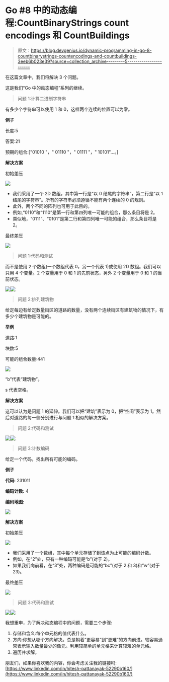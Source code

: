 # Go #8 中的动态编程:CountBinaryStrings count encodings 和 CountBuildings

> 原文：<https://blog.devgenius.io/dynamic-programming-in-go-8-countbinarystrings-countencodings-and-countbuildings-3eeb6b023e39?source=collection_archive---------5----------------------->

在这篇文章中，我们将解决 3 个问题。

这是我们“Go 中的动态编程”系列的继续。

> 问题 1:计算二进制字符串

有多少个字符串可以使用 1 和 0，这样两个连续的位置可以为零。

**例子**

长度:5

答案:21

预期的组合:["01010 "，" 01110 "，" 01111 "，" 10101"…。]

**解决方案**

初始差压

![](img/e38e76b7d1319c72a0eeb367e41fd014.png)

*   我们采用了一个 2D 数组，其中第一行是“以 0 结尾的字符串”，第二行是“以 1 结尾的字符串”。所有的字符串必须遵循不能有两个连续的 0 的规则。
*   此外，两个不同的阵列也可用于此目的。
*   例如,“0110”和“1110”是第一行和第四列唯一可能的组合，那么条目将是 2。
*   类似地，“0111”、“0101”是第二行和第四列唯一可能的组合，那么条目将是 2。

最终差压

![](img/d8463fc2a49c7eedc71b5eb1ae2fa7f0.png)

> 问题 1:代码和测试

而不是使用 2 个数组(一个数组代表 0，另一个代表 1)或使用 2D 数组。我们可以只用 4 个变量。2 个变量用于 0 和 1 的先前状态，另外 2 个变量用于 0 和 1 的当前状态。

![](img/f04382477b2a4b306e21250b8f7ae6dc.png)![](img/ffac55c9f83d2b640d58c3d90118f39f.png)

> 问题 2:排列建筑物

给定每边有给定数量街区的道路的数量，没有两个连续街区有建筑物的情况下，有多少个建筑物是可能的。

**举例**

道路:1

块数:5

可能的组合数量:441

![](img/b7e31f2d9ce11db7a569d1e9bce16f06.png)

“b”代表“建筑物”。

s 代表空格。

**解决方案**

这可以认为是问题 1 的延伸。我们可以把“建筑”表示为 0，把“空间”表示为 1。然后对道路的每一侧分别进行与问题 1 相似的解决方案。

> 问题 2:代码和测试

![](img/08e39205f059f82b0e4c84909e60dafe.png)![](img/b04d6a463b1d555d8ce5b2bffb77d615.png)

> 问题 3:计数编码

给定一个代码，找出所有可能的编码。

**例子**

**代码:** 231011

**编码计数:** 4

**编码地图:**

![](img/b4aa83ec850d49398494292950b7aa5f.png)

**解决方案**

初始差压

![](img/61360a64b86baae166d442162f2aca2b.png)

*   我们采用了一个数组，其中每个单元存储了到该点为止可能的编码计数。
*   例如，在“2”处，只有一种编码可能是“b”(对于 2)。
*   如果我们向前看，在“3”处，两种编码是可能的“bc”(对于 2 和 3)和“w”(对于 23)。

最终差压

![](img/565f6b2db52514b08cc7e106d0fd2447.png)

> 问题 3:代码和测试

![](img/e150a78ca2113f3c15b15a9d7d1c5617.png)![](img/c12301714887ef0e216e55be3a14497d.png)

我想重申，为了解决动态编程中的问题，需要三个步骤:

1.  存储和含义:每个单元格的值代表什么。
2.  方向:你想从哪个方向解决。总是朝着“更容易”到“更难”的方向前进。较容易通常表示输入数量最少的像元。利用较简单的单元格来计算较难的单元格。
3.  遍历并求解。

朋友们，如果你喜欢我的内容，你会考虑关注我的链接吗:[https://www.linkedin.com/in/hitesh-pattanayak-52290b160/](https://www.linkedin.com/in/hitesh-pattanayak-52290b160/)
